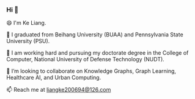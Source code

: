 ### Hi 👋

😄 I'm Ke Liang.

🔭 I graduated from Beihang University (BUAA) and Pennsylvania State University (PSU). 

🌱 I am working hard and pursuing my doctorate degree in the College of Computer, National University of Defense Technology (NUDT). 

👯 I’m looking to collaborate on Knowledge Graphs, Graph Learning, Healthcare AI, and Urban Computing. 

📫 Reach me at liangke200694@126.com

<!--   <center> 
      <img align="center" src="https://github-readme-stats.vercel.app/api?username=LIANGKE23" />
  </center> -->
<!--
**LIANGKE23/LIANGKE23** is a ✨ _special_ ✨ repository because its `README.md` (this file) appears on your GitHub profile.

Here are some ideas to get you started:

- 🔭 I’m currently working on ...
- 🌱 I’m currently learning ...
- 👯 I’m looking to collaborate on ...
- 🤔 I’m looking for help with ...
- 💬 Ask me about ...
- 📫 How to reach me: ...
- 😄 Pronouns: ...
- ⚡ Fun fact: ...
-->
